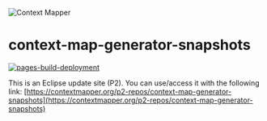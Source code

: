 ![Context Mapper](https://raw.githubusercontent.com/wiki/ContextMapper/context-mapper-dsl/logo/cm-logo-github-small.png) 
# context-map-generator-snapshots
[![pages-build-deployment](https://github.com/ContextMapper/p2-repos/actions/workflows/pages/pages-build-deployment/badge.svg)](https://github.com/ContextMapper/p2-repos/actions/workflows/pages/pages-build-deployment)

This is an Eclipse update site (P2). You can use/access it with the following link: [https://contextmapper.org/p2-repos/context-map-generator-snapshots](https://contextmapper.org/p2-repos/context-map-generator-snapshots)
